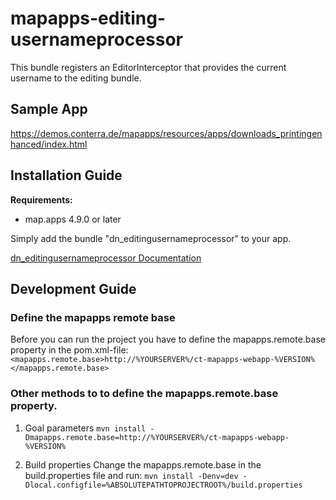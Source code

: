 # mapapps-editing-usernameprocessor

This bundle registers an EditorInterceptor that provides the current username to the editing bundle.

## Sample App

https://demos.conterra.de/mapapps/resources/apps/downloads_printingenhanced/index.html

## Installation Guide

**Requirements:**

- map.apps 4.9.0 or later

Simply add the bundle "dn_editingusernameprocessor" to your app.

[dn_editingusernameprocessor Documentation](https://github.com/conterra/mapapps-editing-usernameprocessor/tree/master/src/main/js/bundles/dn_editingusernameprocessor)

## Development Guide

### Define the mapapps remote base

Before you can run the project you have to define the mapapps.remote.base property in the pom.xml-file:
`<mapapps.remote.base>http://%YOURSERVER%/ct-mapapps-webapp-%VERSION%</mapapps.remote.base>`

### Other methods to to define the mapapps.remote.base property.

1. Goal parameters
   `mvn install -Dmapapps.remote.base=http://%YOURSERVER%/ct-mapapps-webapp-%VERSION%`

2. Build properties Change the mapapps.remote.base in the build.properties file and run:
   `mvn install -Denv=dev -Dlocal.configfile=%ABSOLUTEPATHTOPROJECTROOT%/build.properties`
